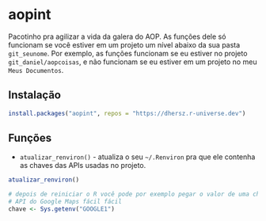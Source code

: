 
# aopint

Pacotinho pra agilizar a vida da galera do AOP. As funções dele só
funcionam se você estiver em um projeto um nível abaixo da sua pasta
`git_seunome`. Por exemplo, as funções funcionam se eu estiver no
projeto `git_daniel/aopcoisas`, e não funcionam se eu estiver em um
projeto no meu `Meus Documentos`.

## Instalação

``` r
install.packages("aopint", repos = "https://dhersz.r-universe.dev")
```

## Funções

-   `atualizar_renviron()` - atualiza o seu `~/.Renviron` pra que ele
    contenha as chaves das APIs usadas no projeto.

``` r
atualizar_renviron()

# depois de reiniciar o R você pode por exemplo pegar o valor de uma chave da
# API do Google Maps fácil fácil
chave <- Sys.getenv("GOOGLE1")
```
